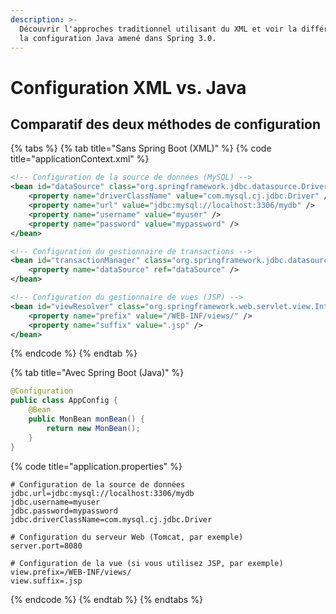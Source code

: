 ```yaml
---
description: >-
  Découvrir l'approches traditionnel utilisant du XML et voir la différence avec
  la configuration Java amené dans Spring 3.0.
---
```


# Configuration XML vs. Java

## Comparatif des deux méthodes de configuration

{% tabs %}
{% tab title="Sans Spring Boot (XML)" %}
{% code title="applicationContext.xml" %}
```xml
<!-- Configuration de la source de données (MySQL) -->
<bean id="dataSource" class="org.springframework.jdbc.datasource.DriverManagerDataSource">
    <property name="driverClassName" value="com.mysql.cj.jdbc.Driver" />
    <property name="url" value="jdbc:mysql://localhost:3306/mydb" />
    <property name="username" value="myuser" />
    <property name="password" value="mypassword" />
</bean>

<!-- Configuration du gestionnaire de transactions -->
<bean id="transactionManager" class="org.springframework.jdbc.datasource.DataSourceTransactionManager">
    <property name="dataSource" ref="dataSource" />
</bean>

<!-- Configuration du gestionnaire de vues (JSP) -->
<bean id="viewResolver" class="org.springframework.web.servlet.view.InternalResourceViewResolver">
    <property name="prefix" value="/WEB-INF/views/" />
    <property name="suffix" value=".jsp" />
</bean>

```
{% endcode %}
{% endtab %}

{% tab title="Avec Spring Boot (Java)" %}
```java
@Configuration
public class AppConfig {
    @Bean
    public MonBean monBean() {
        return new MonBean();
    }
}
```

{% code title="application.properties" %}
```properties
# Configuration de la source de données
jdbc.url=jdbc:mysql://localhost:3306/mydb
jdbc.username=myuser
jdbc.password=mypassword
jdbc.driverClassName=com.mysql.cj.jdbc.Driver

# Configuration du serveur Web (Tomcat, par exemple)
server.port=8080

# Configuration de la vue (si vous utilisez JSP, par exemple)
view.prefix=/WEB-INF/views/
view.suffix=.jsp

```
{% endcode %}
{% endtab %}
{% endtabs %}
